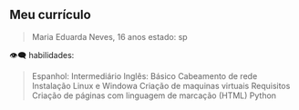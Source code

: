 ## Meu currículo 

>  Maria Eduarda Neves, 16 anos 
  estado: sp 
 

👁️‍🗨️ habilidades:
>Espanhol: Intermediário 
>Inglês: Básico 
>Cabeamento de rede  
>Instalação Linux e Windowa
>Criação de maquinas virtuais 
>Requisitos 
>Criação de páginas com linguagem de marcação (HTML)
>Python
